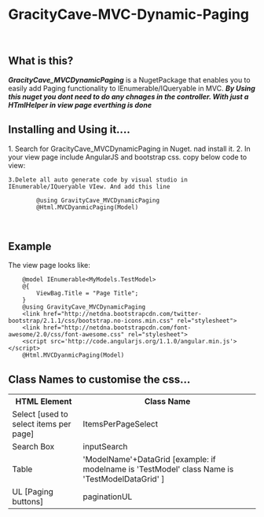 GracityCave-MVC-Dynamic-Paging
===============================
<br>
<h2>What is this?</h2>
<b><i>GracityCave_MVCDynamicPaging</i></b> is a NugetPackage that enables you to easily add Paging functionality to IEnumerable/IQueryable in MVC.
<b><i>By Using this nuget you dont need to do any chnages in the controller. With just a HTmlHelper in view page everthing is done</i></b>
<br>

<h2>Installing and Using it....</h2>
    1. Search for GracityCave_MVCDynamicPaging in Nuget. nad install it.
    2. In your view page include AngularJS and bootstrap css.
         copy below code to view:
            <script src='http://code.angularjs.org/1.1.0/angular.min.js'></script>
            <link href="http://netdna.bootstrapcdn.com/twitter-bootstrap/2.1.1/css/bootstrap.no-icons.min.css"
                      rel="stylesheet">
            <link href="http://netdna.bootstrapcdn.com/font-awesome/2.0/css/font-awesome.css" rel="stylesheet">  
            
    3.Delete all auto generate code by visual studio in IEnumerable/IQueryable VIew. And add this line
                        
            @using GravityCave_MVCDynamicPaging
            @Html.MVCDyanmicPaging(Model)

<br>
<h2>Example </h2>
   <p> The view page looks like:</p>
    
        @model IEnumerable<MyModels.TestModel>
        @{
            ViewBag.Title = "Page Title";
        }
        @using GravityCave_MVCDynamicPaging
        <link href="http://netdna.bootstrapcdn.com/twitter-bootstrap/2.1.1/css/bootstrap.no-icons.min.css" rel="stylesheet">
        <link href="http://netdna.bootstrapcdn.com/font-awesome/2.0/css/font-awesome.css" rel="stylesheet">
        <script src='http://code.angularjs.org/1.1.0/angular.min.js'></script>
        @Html.MVCDyanmicPaging(Model)

    
    
<h2>Class Names to customise the css...</h2>
  <table>
      <tr>
            <th>HTML Element</th>
            <th>Class Name</th>
      </tr>
      <tr>
            <td>Select [used to select items per page]</td>
            <td>ItemsPerPageSelect</td>
      </tr>
      <tr>
            <td>Search Box</td>
            <td>inputSearch</td>
      </tr>
      <tr>
            <td>Table</td>
            <td>'ModelName'+DataGrid 
            [example: if modelname is 'TestModel'
                         class Name is 'TestModelDataGrid' ]</td>
      </tr>
      <tr>
            <td>UL [Paging buttons]</td>
            <td>paginationUL</td>
      </tr>
  </table>
